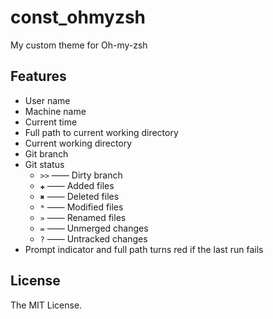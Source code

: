 # const_ohmyzsh
My custom theme for Oh-my-zsh

## Features

* User name
* Machine name
* Current time
* Full path to current working directory
* Current working directory
* Git branch
* Git status
    * `>>` —— Dirty branch
    * `✚` —— Added files
    * `✖` —— Deleted files
    * `*` —— Modified files
    * `»` —— Renamed files
    * `=` —— Unmerged changes
    * `?` —— Untracked changes
* Prompt indicator and full path turns red if the last run fails

## License

The MIT License.